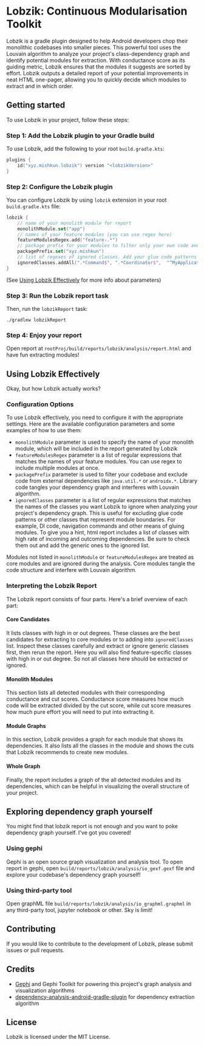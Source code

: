# Lobzik: Continuous Modularisation Toolkit

Lobzik is a gradle plugin designed to help Android developers chop their monolithic codebases into smaller pieces. This
powerful tool uses the Louvain algorithm to analyze your project's class-dependency graph and identify potential modules
for extraction. With conductance score as its guiding metric, Lobzik ensures that the modules it suggests are sorted by
effort. Lobzik outputs a detailed report of your potential improvements in neat HTML one-pager, allowing you to quickly
decide which modules to extract and in which order.

## Getting started

To use Lobzik in your project, follow these steps:

### Step 1: Add the Lobzik plugin to your Gradle build

To use Lobzik, add the following to your root `build.gradle.kts`:

```kotlin
plugins {
    id("xyz.mishkun.lobzik") version "<lobzikVersion>"
}
```

### Step 2: Configure the Lobzik plugin

You can configure Lobzik by using `lobzik` extension in your root `build.gradle.kts` file:

```kotlin
lobzik {
    // name of your monolith module for report
    monolithModule.set("app") 
    // names of your feature modules (you can use regex here)
    featureModulesRegex.add("feature-.*")
    // package prefix for your modules to filter only your own code and exclude code of deps like java.util.*, androidx.*, etc.
    packagePrefix.set("xyz.mishkun")
    // list of regexes of ignored classes. Add your glue code patterns here 
    ignoredClasses.addAll(".*Command$", ".*Coordinator$",  "^MyApplication$")
}
```

(See [Using Lobzik Effectively](#using-lobzik-effectively) for more info about parameters)

### Step 3: Run the Lobzik report task

Then, run the `lobzikReport` task:

```shell
./gradlew lobzikReport
```

### Step 4: Enjoy your report

Open report at `rootProj/build/reports/lobzik/analysis/report.html` and have fun extracting modules!

## Using Lobzik Effectively

Okay, but how Lobzik actually works?

### Configuration Options

To use Lobzik effectively, you need to configure it with the appropriate settings. Here are the available configuration
parameters and some examples of how to use them:

- `monolithModule` parameter is used to specify the name of your monolith module, which will be included in the report
  generated by Lobzik
- `featureModulesRegex` parameter is a list of regular expressions that matches the names of your feature modules. You
  can use regex to include multiple modules at once.
- `packagePrefix` parameter is used to filter your codebase and exclude code from external dependencies
  like `java.util.*` or `androidx.*`. Library code tangles your dependency graph and interferes with Louvain algorithm.
- `ignoredClasses` parameter is a list of regular expressions that matches the names of the classes you want Lobzik to
  ignore when analyzing your project's dependency graph. This is useful for excluding glue code patterns or other
  classes that represent module boundaries. For example, DI code, navigation commands and other means of gluing modules.
  To give you a hint, html report includes a list of classes with high rate of incoming and outcoming dependencies. Be
  sure to check them out and add the generic ones to the ignored list.

Modules not listed in `monolithModule` or `featureModulesRegex` are treated as core modules and
are ignored during the analysis. Core modules tangle the code structure and interfere with Louvain algorithm.

### Interpreting the Lobzik Report

The Lobzik report consists of four parts. Here's a
brief overview of each part:

#### Core Candidates

It lists classes with high in or out degrees. These classes are the best candidates for
extracting to core modules or to adding into `ignoredClasses` list.
Inspect these classes carefully and extract or ignore generic classes first, then rerun the report. Here you will also
find feature-specific classes with high in or out degree. So not all classes here should be extracted or ignored.

#### Monolith Modules

This section lists all detected modules with their corresponding conductance and cut scores. Conductance score measures
how much code will be extracted divided by the cut score, while cut score measures how much pure effort you will need to put
into extracting it.

#### Module Graphs

In this section, Lobzik provides a graph for each module that shows its dependencies. It also lists all the classes in
the module and shows the cuts that Lobzik recommends to create new modules.

#### Whole Graph

Finally, the report includes a graph of the all detected modules and its dependencies, which can be helpful in visualizing the overall structure
of your project.

## Exploring dependency graph yourself

You might find that lobzik report is not enough and you want to poke dependency graph yourself. I've got you covered! 

### Using gephi

Gephi is an open source graph visualization and analysis tool. To open report in gephi,
open `build/reports/lobzik/analysis/io_gexf.gexf` file and explore your codebase's dependency graph yourself!

### Using third-party tool

Open graphML file `build/reports/lobzik/analysis/io_graphml.graphml` in any third-party tool, jupyter notebook or other. Sky is limit!

## Contributing

If you would like to contribute to the development of Lobzik, please submit issues or pull requests.

## Credits

- [Gephi](http://gephi.org) and Gephi Toolkit for powering this project's graph analysis and visualization algorithms
- [dependency-analysis-android-gradle-plugin](https://github.com/autonomousapps/dependency-analysis-android-gradle-plugin) for dependency extraction algorithm

## License

Lobzik is licensed under the MIT License.
